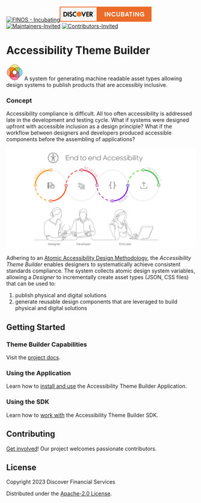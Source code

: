 [![FINOS - Incubating](https://cdn.jsdelivr.net/gh/finos/contrib-toolbox@master/images/badge-incubating.svg)](https://community.finos.org/docs/governance/Software-Projects/stages/incubating)[![DFS - Incubating](./_images/discover-incubating.svg)](https://technology.discover.com/technologies/open_source) [![Maintainers-Invited](https://img.shields.io/badge/Maintainers-Wanted-blueviolet)](./CONTRIBUTE.md) [![Contributors-Invited](https://img.shields.io/badge/Contributors-Wanted-blue)](./CONTRIBUTE.md)
# Accessibility Theme Builder
![logo](./_images/tb-logo-sm.png) A system for generating machine readable asset types allowing design systems to publish products that are accessibly inclusive.

### Concept
Accessibility compliance is difficult. All too often accessibility is addressed late in the development and testing cycle. What if systems were designed upfront with accessible inclusion as a design principle? What if the workflow between designers and developers produced accessible components before the assembling of applications?

![workflow](./_images/gaad-a11y-e2e.png)

Adhering to an [Atomic Accessibility Design Methodology](https://discoverfinancial.github.io/a11y-theme-builder/motivation/solution/), the *Accessibility Theme Builder* enables designers to systematically achieve consistent standards compliance. The system collects atomic design system variables, allowing a *Designer* to incrementally create asset types (JSON, CSS files) that can be used to:

1. publish physical and digital solutions
2. generate reusable design components that are leveraged to build physical and digital solutions

## Getting Started

### Theme Builder Capabilities
Visit the [project docs](https://discoverfinancial.github.io/a11y-theme-builder). 

### Using the Application
Learn how to [install and use](./DEV_GUIDE.md) the Accessibility Theme Builder Application.
### Using the SDK
Learn how to [work with](https://github.com/discoverfinancial/a11y-theme-builder-sdk) the Accessibility Theme Builder SDK.

## Contributing 
[Get involved](./CONTRIBUTE.md)! Our project welcomes passionate contributors.  

## License

Copyright 2023 Discover Financial Services 

Distributed under the [Apache-2.0 License](./LICENSE).
